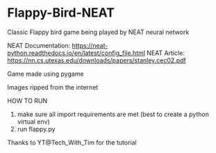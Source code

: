 # Flappy-Bird-NEAT
Classic Flappy bird game being played by NEAT neural network

NEAT Documentation: https://neat-python.readthedocs.io/en/latest/config_file.html
NEAT Article: https://nn.cs.utexas.edu/downloads/papers/stanley.cec02.pdf

Game made using pygame

Images ripped from the internet

HOW TO RUN
1. make sure all import requirements are met (best to create a python virtual env)
2. run flappy.py 

Thanks to YT@Tech_With_Tim for the tutorial
